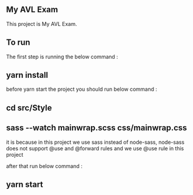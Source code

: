 ## My AVL Exam 

This project is My AVL Exam. 

## To run 
 
 The first step is running the below command : 

## yarn install  

 before yarn start the project you should run below command : 

## cd src/Style 
## sass --watch mainwrap.scss  css/mainwrap.css 

it is because in this project we use sass instead of node-sass, node-sass does not support @use and @forward rules and we use @use rule in this project 

after that run below command : 

 ## yarn start  